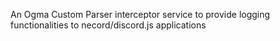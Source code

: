 An Ogma Custom Parser interceptor service to provide logging functionalities to necord/discord.js applications
